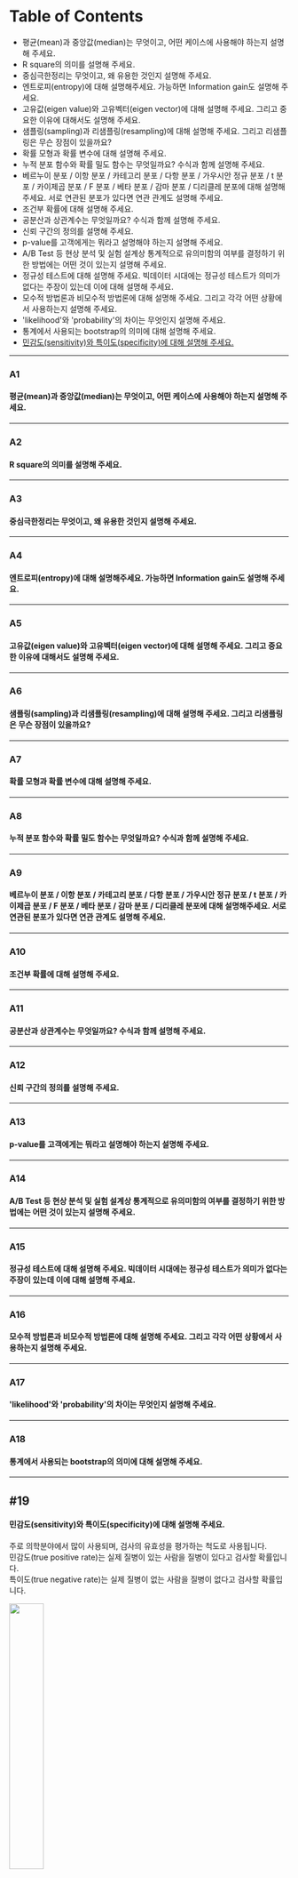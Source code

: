 # Table of Contents
* 평균(mean)과 중앙값(median)는 무엇이고, 어떤 케이스에 사용해야 하는지 설명해 주세요.
* R square의 의미를 설명해 주세요.
* 중심극한정리는 무엇이고, 왜 유용한 것인지 설명해 주세요.
* 엔트로피(entropy)에 대해 설명해주세요. 가능하면 Information gain도 설명해 주세요.
* 고유값(eigen value)와 고유벡터(eigen vector)에 대해 설명해 주세요. 그리고 중요한 이유에 대해서도 설명해 주세요.
* 샘플링(sampling)과 리샘플링(resampling)에 대해 설명해 주세요. 그리고 리샘플링은 무슨 장점이 있을까요?
* 확률 모형과 확률 변수에 대해 설명해 주세요.
* 누적 분포 함수와 확률 밀도 함수는 무엇일까요? 수식과 함께 설명해 주세요.
* 베르누이 분포 / 이항 분포 / 카테고리 분포 / 다항 분포 / 가우시안 정규 분포 / t 분포 / 카이제곱 분포 / F 분포 / 베타 분포 / 감마 분포 / 디리클레 분포에 대해 설명해주세요. 서로 연관된 분포가 있다면 연관 관계도 설명해 주세요.
* 조건부 확률에 대해 설명해 주세요.
* 공분산과 상관계수는 무엇일까요? 수식과 함께 설명해 주세요.
* 신뢰 구간의 정의를 설명해 주세요.
* p-value를 고객에게는 뭐라고 설명해야 하는지 설명해 주세요.
* A/B Test 등 현상 분석 및 실험 설계상 통계적으로 유의미함의 여부를 결정하기 위한 방법에는 어떤 것이 있는지 설명해 주세요.
* 정규성 테스트에 대해 설명해 주세요. 빅데이터 시대에는 정규성 테스트가 의미가 없다는 주장이 있는데 이에 대해 설명해 주세요.
* 모수적 방법론과 비모수적 방법론에 대해 설명해 주세요. 그리고 각각 어떤 상황에서 사용하는지 설명해 주세요.
* 'likelihood'와 'probability'의 차이는 무엇인지 설명해 주세요.
* 통계에서 사용되는 bootstrap의 의미에 대해 설명해 주세요.
* [민감도(sensitivity)와 특이도(specificity)에 대해 설명해 주세요.](#19)

---

### A1
#### 평균(mean)과 중앙값(median)는 무엇이고, 어떤 케이스에 사용해야 하는지 설명해 주세요.

---

### A2
#### R square의 의미를 설명해 주세요.

---

### A3
#### 중심극한정리는 무엇이고, 왜 유용한 것인지 설명해 주세요.

---

### A4
#### 엔트로피(entropy)에 대해 설명해주세요. 가능하면 Information gain도 설명해 주세요.

---

### A5
#### 고유값(eigen value)와 고유벡터(eigen vector)에 대해 설명해 주세요. 그리고 중요한 이유에 대해서도 설명해 주세요.

---

### A6
#### 샘플링(sampling)과 리샘플링(resampling)에 대해 설명해 주세요. 그리고 리샘플링은 무슨 장점이 있을까요?

---

### A7
#### 확률 모형과 확률 변수에 대해 설명해 주세요.

---

### A8
#### 누적 분포 함수와 확률 밀도 함수는 무엇일까요? 수식과 함께 설명해 주세요.

---

### A9
#### 베르누이 분포 / 이항 분포 / 카테고리 분포 / 다항 분포 / 가우시안 정규 분포 / t 분포 / 카이제곱 분포 / F 분포 / 베타 분포 / 감마 분포 / 디리클레 분포에 대해 설명해주세요. 서로 연관된 분포가 있다면 연관 관계도 설명해 주세요.

---

### A10
#### 조건부 확률에 대해 설명해 주세요.

---

### A11
#### 공분산과 상관계수는 무엇일까요? 수식과 함께 설명해 주세요.

---

### A12
#### 신뢰 구간의 정의를 설명해 주세요.

---

### A13
#### p-value를 고객에게는 뭐라고 설명해야 하는지 설명해 주세요.

---

### A14
#### A/B Test 등 현상 분석 및 실험 설계상 통계적으로 유의미함의 여부를 결정하기 위한 방법에는 어떤 것이 있는지 설명해 주세요.

---

### A15
#### 정규성 테스트에 대해 설명해 주세요. 빅데이터 시대에는 정규성 테스트가 의미가 없다는 주장이 있는데 이에 대해 설명해 주세요.

---

### A16
#### 모수적 방법론과 비모수적 방법론에 대해 설명해 주세요. 그리고 각각 어떤 상황에서 사용하는지 설명해 주세요.

---

### A17
#### 'likelihood'와 'probability'의 차이는 무엇인지 설명해 주세요.

---

### A18
#### 통계에서 사용되는 bootstrap의 의미에 대해 설명해 주세요.

---

## #19
#### 민감도(sensitivity)와 특이도(specificity)에 대해 설명해 주세요.

주로 의학분야에서 많이 사용되며, 검사의 유효성을 평가하는 척도로 사용됩니다.   
민감도(true positive rate)는 실제 질병이 있는 사람을 질병이 있다고 검사할 확률입니다.   
특이도(true negative rate)는 실제 질병이 없는 사람을 질병이 없다고 검사할 확률입니다.   

<img src="https://user-images.githubusercontent.com/66052001/152997056-468c882e-d7d3-4c05-a07d-77a1cb530ef6.png" width="35%" height="35%"></img>

민감도는 false negative의 최소화, 특이도는 false positive의 최소화를 목표로 합니다.   
민감도가 높은 검사는 양성 결과를 놓치는 경우가 드물고, 특이도가 높은 검사는 검사가 필요하지 않은 대상을 배정하는 경우가 드뭅니다.   
민감도와 특이도는 보통 trade-off 관계입니다.
> 예시)   
<img src="https://user-images.githubusercontent.com/66052001/153000429-48198ce0-a2c5-4431-83b7-65e1a4202305.png" width="50%" height="50%"></img>
```
환자 200명 중 양성판정을 198명이 받았으므로 민감도는 다음과 같습니다.
sensitivity = 198/200 = 99%
암환자가 아닌 사람을 음성으로 진단할 확률인 특이도는 다음과 같습니다.
specificity = 97/100 = 97%
```

